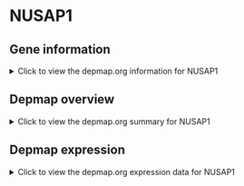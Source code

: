 <h1>NUSAP1</h1>

<h2>Gene information</h2>
<details>
  <summary>Click to view the depmap.org information for NUSAP1</summary>
  <iframe src="https://depmap.org/portal/gene/NUSAP1?tab=about" style="border:none;width:100%;height:800px"></iframe>
</details>

<h2>Depmap overview</h2>
<details>
  <summary>Click to view the depmap.org summary for NUSAP1</summary>
  <iframe src="https://depmap.org/portal/gene/NUSAP1?tab=overview" style="border:none;width:100%;height:800px"></iframe>
</details>

<h2>Depmap expression</h2>
<details>
  <summary>Click to view the depmap.org expression data for NUSAP1</summary>
  <iframe src="https://depmap.org/portal/gene/NUSAP1?tab=characterization" style="border:none;width:100%;height:800px"></iframe>
</details>


<!--
<h2>Reactome Pathway diagram</h2>
<details>
  <summary>Click to view Reactome pathway for NUSAP1</summary>
  PNAME
</details>
-->



